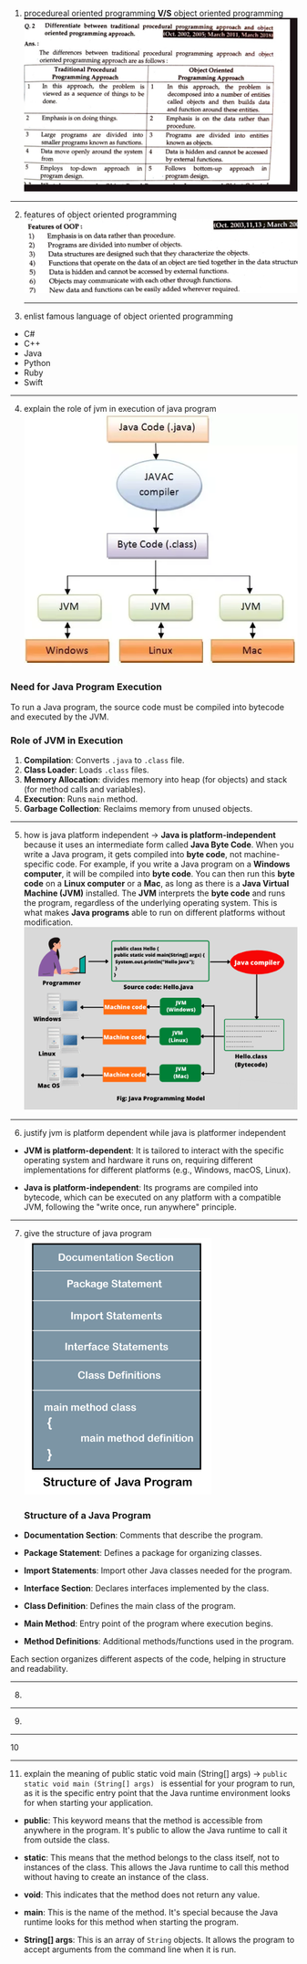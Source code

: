 1. procedureal oriented programming  **V/S**  object oriented programming 
![image](.attachments/a0378cbf5675896eaa6f6d5452bfc6119aa863c5.jpg)
***
2. features of object oriented programming
   ![image](.attachments/398fb22adf1de1d4f45af0737bbcae28f7412c74.jpg)
   ***
3. enlist famous language of object oriented programming
- C#
- C++
- Java
- Python
- Ruby
- Swift
***
4. explain the role of jvm in execution of java program
![image](.attachments/6cf738d2763dc73222dfe6346825572d68e11268.webp)


### Need for Java Program Execution

To run a Java program, the source code must be compiled into bytecode and executed by the JVM.

### Role of JVM in Execution

1. **Compilation**: Converts `.java` to `.class` file.
2. **Class Loader**: Loads `.class` files.
3. **Memory Allocation**: divides memory into  heap (for objects) and stack (for method calls and variables).
4. **Execution**: Runs `main` method.
5. **Garbage Collection**: Reclaims memory from unused objects.
***

5. how is java platform independent 
-> **Java is platform-independent** because it uses an intermediate form called **Java Byte Code**. When you write a Java program, it gets compiled into **byte code**, not machine-specific code. For example, if you write a Java program on a **Windows computer**, it will be compiled into **byte code**. You can then run this **byte code** on a **Linux computer** or a **Mac**, as long as there is a **Java Virtual Machine (JVM)** installed. The **JVM** interprets the **byte code** and runs the program, regardless of the underlying operating system. This is what makes **Java programs** able to run on different platforms without modification.
   ![image](.attachments/9c14f3fb4f7cd50225e2d3be517b9561aa9866bd.png)
***
6. justify jvm is platform dependent while java is platformer independent
- **JVM is platform-dependent**: It is tailored to interact with the specific operating system and hardware it runs on, requiring different implementations for different platforms (e.g., Windows, macOS, Linux).

- **Java is platform-independent**: Its programs are compiled into bytecode, which can be executed on any platform with a compatible JVM, following the "write once, run anywhere" principle.
***
  7. give the structure of java program ![image](.attachments/257e30605670752c80610c270fde15ae80616a5c.png)
     ### Structure of a Java Program

- **Documentation Section**: Comments that describe the program.

- **Package Statement**: Defines a package for organizing classes.

- **Import Statements**: Import other Java classes needed for the program.

- **Interface Section**: Declares interfaces implemented by the class.

- **Class Definition**: Defines the main class of the program.

- **Main Method**: Entry point of the program where execution begins.

- **Method Definitions**: Additional methods/functions used in the program.

Each section organizes different aspects of the code, helping in structure and readability.
***
8.
***
9.
***
10
***


11. explain the meaning of public  static void main (String[] args)
->
```public  static void main (String[] args) ```  is essential for your program to run, as it is the specific entry point that the Java runtime environment looks for when starting your application.

- **public**: This keyword means that the method is accessible from anywhere in the program. It's public to allow the Java runtime to call it from outside the class.
  
- **static**: This means that the method belongs to the class itself, not to instances of the class. This allows the Java runtime to call this method without having to create an instance of the class.

- **void**: This indicates that the method does not return any value.

- **main**: This is the name of the method. It's special because the Java runtime looks for this method when starting the program.

- **String[] args**: This is an array of `String` objects. It allows the program to accept arguments from the command line when it is run.

